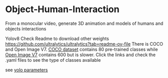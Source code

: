 # Object-Human-Interaction

From a monocular video, generate 3D animation and models of humans and objects interactions

Yolov8
Check Readme to download other weights https://github.com/ultralytics/ultralytics?tab=readme-ov-file
There is COCO and Open Image V7. [COCO dataset](https://docs.ultralytics.com/datasets/detect/coco/) contains 80 pre-trained classes while [Open Image V7](https://docs.ultralytics.com/datasets/detect/open-images-v7/#dataset-yaml) contains 600 but is slower. Click the links and check the .yaml files to see the type of classes available

see [yolo parameters](https://docs.ultralytics.com/modes/predict/#inference-arguments)

